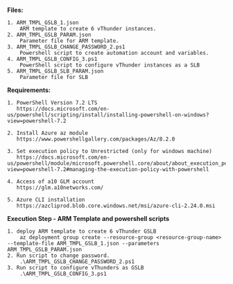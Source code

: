 **Files:**

    1. ARM_TMPL_GSLB_1.json
        ARM template to create 6 vThunder instances.
    2. ARM_TMPL_GSLB_PARAM.json
        Parameter file for ARM template.
    3. ARM_TMPL_GSLB_CHANGE_PASSWORD_2.ps1
        Powershell script to create automation account and variables.
    4. ARM_TMPL_GSLB_CONFIG_3.ps1
        PowerShell script to configure vThunder instances as a SLB 
    5. ARM_TMPL_GSLB_SLB_PARAM.json
        Parameter file for SLB

**Requirements:**

    1. PowerShell Version 7.2 LTS
	   https://docs.microsoft.com/en-us/powershell/scripting/install/installing-powershell-on-windows?view=powershell-7.2
	   
    2. Install Azure az module
	   https://www.powershellgallery.com/packages/Az/8.2.0
	   
    3. Set execution policy to Unrestricted (only for windows machine)
       https://docs.microsoft.com/en-us/powershell/module/microsoft.powershell.core/about/about_execution_policies?view=powershell-7.2#managing-the-execution-policy-with-powershell
    
	4. Access of a10 GLM account 
	   https://glm.a10networks.com/ 
	   
	5. Azure CLI installation
	   https://azcliprod.blob.core.windows.net/msi/azure-cli-2.24.0.msi

**Execution Step - ARM Template and powershell scripts**

    1. deploy ARM template to create 6 vThunder GSLB
        az deployment group create --resource-group <resource-group-name> --template-file ARM_TMPL_GSLB_1.json --parameters ARM_TMPL_GSLB_PARAM.json
    2. Run script to change password.
        .\ARM_TMPL_GSLB_CHANGE_PASSWORD_2.ps1
    3. Run script to configure vThunders as GSLB
        .\ARM_TMPL_GSLB_CONFIG_3.ps1
